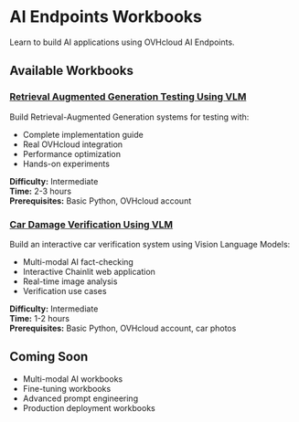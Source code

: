 # AI Endpoints Workbooks

Learn to build AI applications using OVHcloud AI Endpoints.

## Available Workbooks

### [Retrieval Augmented Generation Testing Using VLM](retrieval-augmented-generation-testing-using-vlm/)
Build Retrieval-Augmented Generation systems for testing with:
- Complete implementation guide
- Real OVHcloud integration
- Performance optimization
- Hands-on experiments

**Difficulty:** Intermediate  
**Time:** 2-3 hours  
**Prerequisites:** Basic Python, OVHcloud account

### [Car Damage Verification Using VLM](car-damage-verification-using-vlm/)
Build an interactive car verification system using Vision Language Models:
- Multi-modal AI fact-checking
- Interactive Chainlit web application
- Real-time image analysis
- Verification use cases

**Difficulty:** Intermediate  
**Time:** 1-2 hours  
**Prerequisites:** Basic Python, OVHcloud account, car photos

## Coming Soon

- Multi-modal AI workbooks
- Fine-tuning workbooks
- Advanced prompt engineering
- Production deployment workbooks
